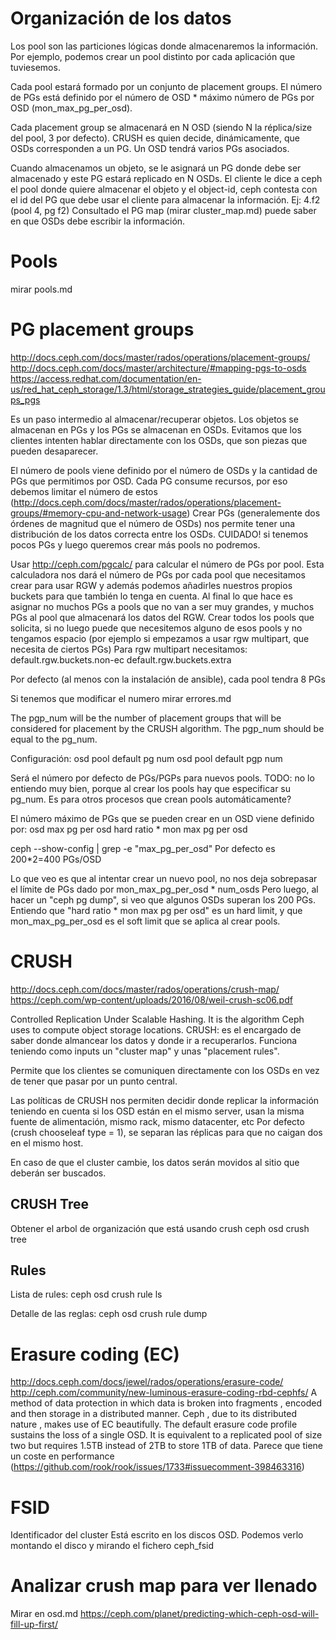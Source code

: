 # Organización de los datos
Los pool son las particiones lógicas donde almacenaremos la información. Por ejemplo, podemos crear un pool distinto por cada aplicación que tuviesemos.

Cada pool estará formado por un conjunto de placement groups. El número de PGs está definido por el número de OSD * máximo número de PGs por OSD (mon_max_pg_per_osd).

Cada placement group se almacenará en N OSD (siendo N la réplica/size del pool, 3 por defecto). CRUSH es quien decide, dinámicamente, que OSDs corresponden a un PG.
Un OSD tendrá varios PGs asociados.

Cuando almacenamos un objeto, se le asignará un PG donde debe ser almacenado y este PG estará replicado en N OSDs.
El cliente le dice a ceph el pool donde quiere almacenar el objeto y el object-id, ceph contesta con el id del PG que debe usar el cliente para almacenar la información. Ej: 4.f2 (pool 4, pg f2)
Consultado el PG map (mirar cluster_map.md) puede saber en que OSDs debe escribir la información.



# Pools
mirar pools.md



# PG placement groups
http://docs.ceph.com/docs/master/rados/operations/placement-groups/
http://docs.ceph.com/docs/master/architecture/#mapping-pgs-to-osds
https://access.redhat.com/documentation/en-us/red_hat_ceph_storage/1.3/html/storage_strategies_guide/placement_groups_pgs

Es un paso intermedio al almacenar/recuperar objetos.
Los objetos se almacenan en PGs y los PGs se almacenan en OSDs.
Evitamos que los clientes intenten hablar directamente con los OSDs, que son piezas que pueden desaparecer.

El número de pools viene definido por el número de OSDs y la cantidad de PGs que permitimos por OSD.
Cada PG consume recursos, por eso debemos limitar el número de estos (http://docs.ceph.com/docs/master/rados/operations/placement-groups/#memory-cpu-and-network-usage)
Crear PGs (generalemente dos órdenes de magnitud que el número de OSDs) nos permite tener una distribución de los datos correcta entre los OSDs.
CUIDADO! si tenemos pocos PGs y luego queremos crear más pools no podremos.

Usar http://ceph.com/pgcalc/ para calcular el número de PGs por pool.
Esta calculadora nos dará el número de PGs por cada pool que necesitamos crear para usar RGW y además podemos añadirles nuestros propios buckets para que también lo tenga en cuenta.
Al final lo que hace es asignar no muchos PGs a pools que no van a ser muy grandes, y muchos PGs al pool que almacenará los datos del RGW.
Crear todos los pools que solicita, si no luego puede que necesitemos alguno de esos pools y no tengamos espacio (por ejemplo si empezamos a usar rgw multipart, que necesita de ciertos PGs)
Para rgw multipart necesitamos:
default.rgw.buckets.non-ec
default.rgw.buckets.extra


Por defecto (al menos con la instalación de ansible), cada pool tendra 8 PGs

Si tenemos que modificar el numero mirar errores.md

The pgp_num will be the number of placement groups that will be considered for placement by the CRUSH algorithm.
The pgp_num should be equal to the pg_num.


Configuración:
osd pool default pg num
osd pool default pgp num

Será el número por defecto de PGs/PGPs para nuevos pools. TODO: no lo entiendo muy bien, porque al crear los pools hay que especificar su pg_num. Es para otros procesos que crean pools automáticamente?

El número máximo de PGs que se pueden crear en un OSD viene definido por:
osd max pg per osd hard ratio * mon max pg per osd

ceph --show-config | grep -e "max_pg_per_osd"
Por defecto es 200*2=400 PGs/OSD

Lo que veo es que al intentar crear un nuevo pool, no nos deja sobrepasar el límite de PGs dado por mon_max_pg_per_osd * num_osds
Pero luego, al hacer un "ceph pg dump", si veo que algunos OSDs superan los 200 PGs.
Entiendo que "hard ratio * mon max pg per osd" es un hard limit, y que mon_max_pg_per_osd es el soft limit que se aplica al crear pools.




# CRUSH
http://docs.ceph.com/docs/master/rados/operations/crush-map/
https://ceph.com/wp-content/uploads/2016/08/weil-crush-sc06.pdf

Controlled Replication Under Scalable Hashing. It is the algorithm Ceph uses to compute object storage locations.
CRUSH: es el encargado de saber donde almancear los datos y donde ir a recuperarlos.
Funciona teniendo como inputs un "cluster map" y unas "placement rules".

Permite que los clientes se comuniquen directamente con los OSDs en vez de tener que pasar por un punto central.

Las políticas de CRUSH nos permiten decidir donde replicar la información teniendo en cuenta si los OSD están en el mismo server, usan la misma fuente de alimentación, mismo rack, mismo datacenter, etc
Por defecto (crush chooseleaf type = 1), se separan las réplicas para que no caigan dos en el mismo host.

En caso de que el cluster cambie, los datos serán movidos al sitio que deberán ser buscados.


## CRUSH Tree
Obtener el arbol de organización que está usando crush
ceph osd crush tree


## Rules
Lista de rules:
ceph osd crush rule ls

Detalle de las reglas:
ceph osd crush rule dump





# Erasure coding (EC)
http://docs.ceph.com/docs/jewel/rados/operations/erasure-code/
http://ceph.com/community/new-luminous-erasure-coding-rbd-cephfs/
A method of data protection in which data is broken into fragments , encoded and then storage in a distributed manner. Ceph , due to its distributed nature , makes use of EC beautifully.
The default erasure code profile sustains the loss of a single OSD. It is equivalent to a replicated pool of size two but requires 1.5TB instead of 2TB to store 1TB of data.
Parece que tiene un coste en performance (https://github.com/rook/rook/issues/1733#issuecomment-398463316)


# FSID
Identificador del cluster
Está escrito en los discos OSD.
Podemos verlo montando el disco y mirando el fichero ceph_fsid



# Analizar crush map para ver llenado
Mirar en osd.md
https://ceph.com/planet/predicting-which-ceph-osd-will-fill-up-first/
